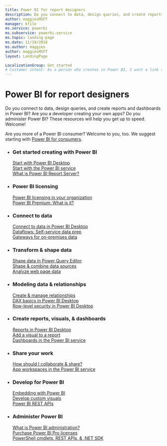 ```yaml
---
title: Power BI for report designers
description: Do you connect to data, design queries, and create reports and dashboards in Power BI? Are you a developer creating your own apps, or a Power BI admin?
author: maggiesMSFT
manager: kfile
ms.service: powerbi
ms.subservice: powerbi-service
ms.topic: landing-page
ms.date: 11/19/2018
ms.author: maggies
author: maggiesMSFT
layout: LandingPage

LocalizationGroup: Get started
# Customer intent: As a person who creates in Power BI, I want a link to all the parts.
---
```


# Power BI for report designers

Do you connect to data, design queries, and create reports and dashboards in Power BI? Are you a developer creating your own apps? Do you administer Power BI? These resources will help you get up to speed. Welcome!

Are you more of a Power BI consumer? Welcome to you, too. We suggest starting with [Power BI for consumers](consumer/power-bi-consumer-landing.md).

<ul class="panelContent cardsF"> 
              <li> 
                             <div class="cardSize"> 
                                           <div class="cardPadding"> 
                                                          <div class="card"> 
                                                                        <div class="cardText"> 
                                                                                      <h3>Get started creating with Power BI</h3> 
                                                                                      <p></p>
                                                                                            <a href="desktop-what-is-desktop.md">Start with Power BI Desktop</a><br/> 
                                                                                            <a href="power-bi-overview.md">Start with the Power BI service</a><br/> 
                                                                                            <a href="report-server/get-started.md">What is Power BI Report Server?</a>
                                                                        </div> 
                                                          </div> 
                                           </div> 
                             </div> 
              </li>
              <li> 
                             <div class="cardSize"> 
                                           <div class="cardPadding"> 
                                                          <div class="card"> 
                                                                        <div class="cardText"> 
                                                                                      <h3>Power BI licensing</h3> 
                                                                                      <p></p>
                                                                                            <a href="service-admin-licensing-organization.md">Power BI licensing in your organization</a><br/> 
                                                                                            <a href="service-premium.md">Power BI Premium: What is it?</a> 
                                                                        </div> 
                                                          </div> 
                                           </div> 
                             </div> 
              </li>
              <li> 
                             <div class="cardSize"> 
                                           <div class="cardPadding"> 
                                                          <div class="card"> 
                                                                        <div class="cardText"> 
                                                                                      <h3>Connect to data</h3> 
                                                                                      <p></p>
                                                                                            <a href="desktop-quickstart-connect-to-data.md">Connect to data in Power BI Desktop </a><br/> 
                                                                                            <a href="service-dataflows-overview.md">Dataflows: Self-service data prep</a><br/> 
                                                                                            <a href="service-gateway-install.md">Gateways for on-premises data</a>
                                                                        </div> 
                                                          </div> 
                                           </div> 
                             </div> 
              </li>
              <li> 
                             <div class="cardSize"> 
                                           <div class="cardPadding"> 
                                                          <div class="card"> 
                                                                        <div class="cardText"> 
                                                                                      <h3>Transform & shape data</h3> 
                                                                                      <p></p>
                                                                                            <a href="desktop-common-query-tasks.md">Shape data in Power Query Editor</a><br/> 
                                                                                            <a href="desktop-shape-and-combine-data.md">Shape & combine data sources</a><br/> 
                                                                                            <a href="desktop-tutorial-importing-and-analyzing-data-from-a-web-page.md">Analyze web page data</a>
                                                                        </div> 
                                                          </div> 
                                           </div> 
                             </div> 
              </li>
              <li> 
                             <div class="cardSize"> 
                                           <div class="cardPadding"> 
                                                          <div class="card"> 
                                                                       <div class="cardText"> 
                                                                                      <h3>Modeling data & relationships</h3> 
                                                                                      <p></p>
                                                                                            <a href="desktop-create-and-manage-relationships.md">Create & manage relationships</a><br/>
                                                                                            <a href="desktop-quickstart-learn-dax-basics.md">DAX basics in Power BI Desktop</a><br/> 
                                                                                            <a href="service-admin-rls.md">Row-level security in Power BI Desktop</a> 
                                                                        </div> 
                                                          </div> 
                                           </div> 
                             </div> 
              </li>
              <li> 
                             <div class="cardSize"> 
                                           <div class="cardPadding"> 
                                                          <div class="card"> 
                                                                        <div class="cardText"> 
                                                                                      <h3>Create reports, visuals, & dashboards</h3> 
                                                                                      <p></p>
                                                                                            <a href="desktop-report-view.md">Reports in Power BI Desktop</a><br/> 
                                                                                            <a href="power-bi-report-add-visualizations-i.md">Add a visual to a report</a><br/> 
                                                                                            <a href="service-dashboard-create.md">Dashboards in the Power BI service</a>
                                                                        </div> 
                                                          </div> 
                                           </div> 
                             </div> 
              </li>
              <li> 
                             <div class="cardSize"> 
                                           <div class="cardPadding"> 
                                                          <div class="card"> 
                                                                        <div class="cardText"> 
                                                                                      <h3>Share your work</h3> 
                                                                                      <p></p>
                                                                                            <a href="service-how-to-collaborate-distribute-dashboards-reports.md">How should I collaborate & share?</a><br/>
                                                                                            <a href="service-create-workspaces.md">App workspaces in the Power BI service</a> 
                                                                        </div> 
                                                          </div> 
                                           </div> 
                             </div> 
              </li>
              <li> 
                             <div class="cardSize"> 
                                           <div class="cardPadding"> 
                                                          <div class="card"> 
                                                                        <div class="cardText"> 
                                                                                      <h3>Develop for Power BI</h3> 
                                                                                      <p></p>
                                                                                            <a href="developer/embedding.md">Embedding with Power BI</a><br/> 
                                                                                            <a href="developer/custom-visual-develop-tutorial.md">Develop custom visuals</a><br/> 
                                                                                            <a href="https://docs.microsoft.com/rest/api/power-bi">Power BI REST APIs</a>
                                                                        </div> 
                                                          </div> 
                                           </div> 
                             </div> 
              </li>
              <li> 
                             <div class="cardSize"> 
                                           <div class="cardPadding"> 
                                                          <div class="card"> 
                                                                        <div class="cardText"> 
                                                                                      <h3>Administer Power BI</h3> 
                                                                                      <p></p>
                                                                                            <a href="service-admin-administering-power-bi-in-your-organization.md">What is Power BI administration?</a><br/> 
                                                                                            <a href="service-admin-purchasing-power-bi-pro.md">Purchase Power BI Pro licenses</a><br/>
                                                                                            <a href="service-admin-reference.md">PowerShell cmdlets, REST APIs, & .NET SDK</a>
                                                                        </div> 
                                                          </div> 
                                           </div> 
                             </div> 
              </li>
</ul>



